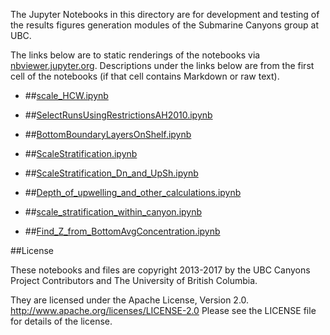 The Jupyter Notebooks in this directory are for development and testing of
the results figures generation modules of the Submarine Canyons group at UBC.

The links below are to static renderings of the notebooks via
[nbviewer.jupyter.org](http://nbviewer.jupyter.org/).
Descriptions under the links below are from the first cell of the notebooks
(if that cell contains Markdown or raw text).

* ##[scale_HCW.ipynb](http://nbviewer.jupyter.org/urls/bitbucket.org/canyonsubc/outputanalysisnotebooks/raw/tip/scaling/scale_HCW.ipynb)  
    
* ##[SelectRunsUsingRestrictionsAH2010.ipynb](http://nbviewer.jupyter.org/urls/bitbucket.org/canyonsubc/outputanalysisnotebooks/raw/tip/scaling/SelectRunsUsingRestrictionsAH2010.ipynb)  
    
* ##[BottomBoundaryLayersOnShelf.ipynb](http://nbviewer.jupyter.org/urls/bitbucket.org/canyonsubc/outputanalysisnotebooks/raw/tip/scaling/BottomBoundaryLayersOnShelf.ipynb)  
    
* ##[ScaleStratification.ipynb](http://nbviewer.jupyter.org/urls/bitbucket.org/canyonsubc/outputanalysisnotebooks/raw/tip/scaling/ScaleStratification.ipynb)  
    
* ##[ScaleStratification_Dn_and_UpSh.ipynb](http://nbviewer.jupyter.org/urls/bitbucket.org/canyonsubc/outputanalysisnotebooks/raw/tip/scaling/ScaleStratification_Dn_and_UpSh.ipynb)  
    
* ##[Depth_of_upwelling_and_other_calculations.ipynb](http://nbviewer.jupyter.org/urls/bitbucket.org/canyonsubc/outputanalysisnotebooks/raw/tip/scaling/Depth_of_upwelling_and_other_calculations.ipynb)  
    
* ##[scale_stratification_within_canyon.ipynb](http://nbviewer.jupyter.org/urls/bitbucket.org/canyonsubc/outputanalysisnotebooks/raw/tip/scaling/scale_stratification_within_canyon.ipynb)  
    
* ##[Find_Z_from_BottomAvgConcentration.ipynb](http://nbviewer.jupyter.org/urls/bitbucket.org/canyonsubc/outputanalysisnotebooks/raw/tip/scaling/Find_Z_from_BottomAvgConcentration.ipynb)  
    

##License

These notebooks and files are copyright 2013-2017
by the UBC Canyons Project Contributors
and The University of British Columbia.

They are licensed under the Apache License, Version 2.0.
http://www.apache.org/licenses/LICENSE-2.0
Please see the LICENSE file for details of the license.

